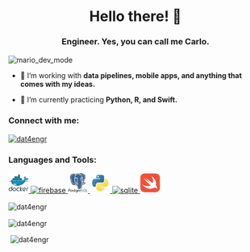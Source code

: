 <h1 align="center">Hello there! 👋 </h1>
<h3 align="center">Engineer. Yes, you can call me Carlo.</h3>

<img align="center" alt="mario_dev_mode" src="https://gifdb.com/images/high/pixel-art-super-mario-computer-amwdq1xi8bgz0omx.webp">

- 🔭 I’m working with **data pipelines, mobile apps, and anything that comes with my ideas.**

- 🌱 I’m currently practicing **Python, R, and Swift.**

<h3 align="left">Connect with me:</h3>
<p align="left">
<a href="https://instagram.com/dat4engr" target="blank"><img align="center" src="https://raw.githubusercontent.com/rahuldkjain/github-profile-readme-generator/master/src/images/icons/Social/instagram.svg" alt="dat4engr" height="30" width="40" /></a>
</p>

<h3 align="left">Languages and Tools:</h3>
<p align="left"> <a href="https://www.docker.com/" target="_blank" rel="noreferrer"> <img src="https://raw.githubusercontent.com/devicons/devicon/master/icons/docker/docker-original-wordmark.svg" alt="docker" width="40" height="40"/> </a> <a href="https://firebase.google.com/" target="_blank" rel="noreferrer"> <img src="https://www.vectorlogo.zone/logos/firebase/firebase-icon.svg" alt="firebase" width="40" height="40"/> </a> <a href="https://www.postgresql.org" target="_blank" rel="noreferrer"> <img src="https://raw.githubusercontent.com/devicons/devicon/master/icons/postgresql/postgresql-original-wordmark.svg" alt="postgresql" width="40" height="40"/> </a> <a href="https://www.python.org" target="_blank" rel="noreferrer"> <img src="https://raw.githubusercontent.com/devicons/devicon/master/icons/python/python-original.svg" alt="python" width="40" height="40"/> </a> <a href="https://www.sqlite.org/" target="_blank" rel="noreferrer"> <img src="https://www.vectorlogo.zone/logos/sqlite/sqlite-icon.svg" alt="sqlite" width="40" height="40"/> </a> <a href="https://developer.apple.com/swift/" target="_blank" rel="noreferrer"> <img src="https://raw.githubusercontent.com/devicons/devicon/master/icons/swift/swift-original.svg" alt="swift" width="40" height="40"/> </a> </p>

<p><img align="center" src="https://github-readme-stats.vercel.app/api/top-langs?username=dat4engr&show_icons=true&locale=en&layout=compact" alt="dat4engr" /></p>

<p><img align="center" src="https://github-readme-streak-stats.herokuapp.com/?user=dat4engr&" alt="dat4engr" /></p>

<p>&nbsp;<img align="center" src="https://github-readme-stats.vercel.app/api?username=dat4engr&show_icons=true&locale=en" alt="dat4engr" /></p>
